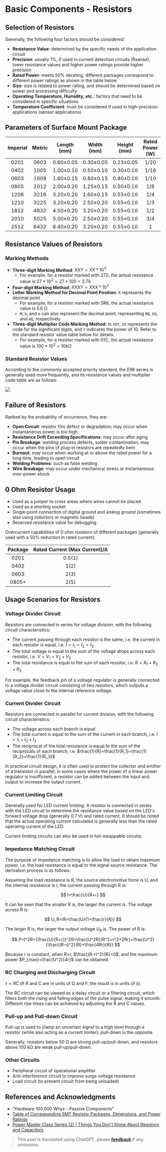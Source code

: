 # Basic Components - Resistors

## Selection of Resistors

Generally, the following four factors should be considered:

- **Resistance Value**: determined by the specific needs of the application circuit
- **Precision**: usually 1%, if used in current detection circuits (Rsense), lower resistance values and higher power ratings provide higher precision
- **Rated Power**: meets 50% derating, different packages correspond to different power ratings as shown in the table below
- **Size**: size is related to power rating, and should be determined based on power and processing difficulty
- **Operating Temperature, Humidity, etc.**: factors that need to be considered in specific situations
- **Temperature Coefficient**: must be considered if used in high-precision applications (sensor applications)

## Parameters of Surface Mount Package

| Imperial | Metric | Length (mm) | Width (mm) | Height (mm) | Rated Power (W) | Voltage Rating (V) |
| :------: | :----: | :--------: | :-------: | :--------: | :------------: | :---------------: |
|  0201    |  0603  | 0.60±0.05  | 0.30±0.05 | 0.23±0.05  |      1/20       |         25        |
|  0402    |  1005  | 1.00±0.10  | 0.50±0.10 | 0.30±0.10  |      1/16       |         50        |
|  0603    |  1608  | 1.60±0.15  | 0.80±0.15 | 0.40±0.10  |      1/10       |         50        |
|  0805    |  2012  | 2.00±0.20  | 1.25±0.15 | 0.50±0.10  |      1/8        |        150        |
|  1206    |  3216  | 3.20±0.20  | 1.60±0.15 | 0.55±0.10  |      1/4        |        200        |
|  1210    |  3225  | 3.20±0.20  | 2.50±0.20 | 0.55±0.10  |      1/3        |        200        |
|  1812    |  4832  | 4.50±0.20  | 3.20±0.20 | 0.55±0.10  |      1/2        |        200        |
|  2010    |  5025  | 5.00±0.20  | 2.50±0.20 | 0.55±0.10  |      3/4        |        200        |
|  2512    |  6432  | 6.40±0.20  | 3.20±0.20 | 0.55±0.10  |       1         |        200        |

## Resistance Values of Resistors

### Marking Methods

- **Three-digit Marking Method**: $XXY = XX * 10^Y$
  - For example, for a resistor marked with 272, the actual resistance value is $27 * 10^2=27 * 100=2.7k$
- **Four-digit Marking Method**: $XXXY = XXX * 10^Y$
- **Letter Marking Method for Decimal Point Position**: `R` represents the decimal point.
  - For example, for a resistor marked with 5R6, the actual resistance value is 5.6 Ω
  - `M`, `k`, and `m` can also represent the decimal point, representing `MΩ`, `kΩ`, and `mΩ`, respectively
- **Three-digit Multiplier Code Marking Method**: In `XXY`, `XX` represents the code for the significant digits, and `Y` indicates the power of 10. Refer to the standard resistor value table below for details.
  - For example, for a resistor marked with 01C, the actual resistance value is $100*10^2=10 kΩ$

### Standard Resistor Values

According to the commonly accepted priority standard, the E96 series is generally used more frequently, and its resistance values and multiplier code table are as follows:

![](https://f004.backblazeb2.com/file/wiki-media/img/20210704112625.png)

## Failure of Resistors

Ranked by the probability of occurrence, they are:

- **Open Circuit**: resistor film defect or degradation; may occur when instantaneous power is too high
- **Resistance Drift Exceeding Specifications**: may occur after aging
- **Pin Breakage**: welding process defects, solder contamination; may occur when the pins of plug-in resistors are repeatedly bent
- **Burnout**: may occur when working at or above the rated power for a long time, leading to open circuit
- **Welding Problems**: such as false welding
- **Wire Breakage**: may occur under mechanical stress or instantaneous over-power shock

## 0 Ohm Resistor Usage

- Used as a jumper to cross areas where wires cannot be placed
- Used as a shorting socket
- Single-point connection of digital ground and analog ground (sometimes also using inductors or magnetic beads)
- Reserved resistance value for debugging

Overcurrent capabilities of 0 ohm resistors of different packages (generally used with a 50% reduction in rated current):

| Package | Rated Current (Max Current)/A |
| :-----: | :--------------------------: |
|  0201   |             0.5(1)            |
|  0402   |              1(2)             |
|  0603   |              2(3)             |
| 0805+   |              2(5)             |

## Usage Scenarios for Resistors

### Voltage Divider Circuit

Resistors are connected in series for voltage division, with the following circuit characteristics:

- The current passing through each resistor is the same, i.e. the current in each resistor is equal, i.e. $I = I_1 = I_2 = I_3$
- The total voltage is equal to the sum of the voltage drops across each resistor, i.e. $V= V_1 + V_2 + V_3$
- The total resistance is equal to the sum of each resistor, i.e. $R=R_1 + R_2 +R_3$

For example, the feedback pin of a voltage regulator is generally connected to a voltage divider circuit consisting of two resistors, which outputs a voltage value close to the internal reference voltage.

### Current Divider Circuit

Resistors are connected in parallel for current division, with the following circuit characteristics:

- The voltage across each branch is equal
- The total current is equal to the sum of the current in each branch, i.e. $I= I_1 + I_2 + I_3$
- The reciprocal of the total resistance is equal to the sum of the reciprocals of each branch, i.e. $\frac{1}{R}=\frac{1}{R_1}+\frac{1}{R_2}+\frac{1}{R_3}$

In practical circuit design, it is often used to protect the collector and emitter of a transistor in parallel; in some cases where the power of a linear power regulator is insufficient, a resistor can be added between the input and output to increase the output current.

### Current Limiting Circuit

Generally used for LED current limiting. A resistor is connected in series with the LED circuit to determine the resistance value based on the LED's forward voltage drop (generally 0.7 V) and rated current. It should be noted that the actual operating current calculated is generally less than the rated operating current of the LED.

Current limiting circuits can also be used in hot-swappable circuits.

### Impedance Matching Circuit

The purpose of impedance matching is to allow the load to obtain maximum power, i.e. the load resistance is equal to the signal source resistance. The derivation process is as follows:

Assuming the load resistance is R, the source electromotive force is U, and the internal resistance is r, the current passing through R is:

$$
I=\frac{U}{R+r}
$$

It can be seen that the smaller R is, the larger the current is. The voltage across R is:

$$
U_R=IR=\frac{U}{1+\frac{r}{R}}
$$

The larger R is, the larger the output voltage $U_R$ is. The power of R is:

$$
P=I^2R=(\frac{U}{R+r})^2R=\frac{U^2R}{R^2+r^2+2Rr}=\frac{U^2}{\frac{(R-r)^2}{R}+\frac{4Rr}{R}}
$$

Because r is constant, when R=r, $\frac{(R-r)^2}{R}=0$, and the maximum power $P_{max}=\frac{U^2}{4r}$ can be obtained.

### RC Charging and Discharging Circuit

$\tau=RC$ (if R and C are in units of Ω and F, the result is in units of s).

The RC circuit can be viewed as a delay circuit or a filtering circuit, which filters both the rising and falling edges of the pulse signal, making it smooth. Different rise times can be achieved by adjusting the R and C values.

### Pull-up and Pull-down Circuit

Pull-up is used to clamp an uncertain signal to a high level through a resistor (while also acting as a current limiter); pull-down is the opposite.

Generally, resistors below 50 Ω are strong pull-up/pull-down, and resistors above 100 kΩ are weak pull-up/pull-down.

### Other Circuits

- Peripheral circuit of operational amplifier
- Anti-interference circuit to improve surge voltage resistance
- Load circuit (to prevent circuit from being unloaded)

## References and Acknowledgments

- "Hardware 100,000 Whys - Passive Components"
- [Table of Corresponding SMT Resistor Packages, Dimensions, and Power Ratings](http://www.fxdzw.com/rmjb/%E8%B4%B4%E7%89%87%E7%94%B5%E9%98%BB%E5%B0%81%E8%A3%85%E3%80%81%E5%B0%BA%E5%AF%B8%E3%80%81%E5%8A%9F%E7%8E%87%E5%AF%B9%E5%BA%94%E8%A1%A8.pdf)
- [Power Master Class Series (2) | Things You Don't Know About Resistors and Capacitors](https://mp.weixin.qq.com/s/HUWal1ooXUn9PYKf89oGSQ)

> This post is translated using ChatGPT, please [**feedback**](https://github.com/linyuxuanlin/Wiki_MkDocs/issues/new) if any omissions.